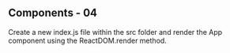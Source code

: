 ## Components - 04

Create a new index.js file within the src folder and render the App component using the ReactDOM.render method.